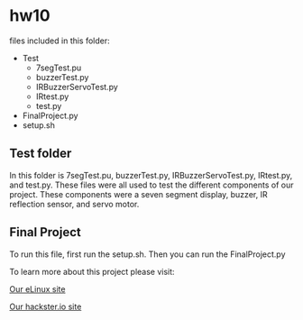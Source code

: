 # hw10

files included in this folder:
- Test
    - 7segTest.pu
    - buzzerTest.py
    - IRBuzzerServoTest.py
    - IRtest.py
    - test.py
- FinalProject.py
- setup.sh

## Test folder
In this folder is 7segTest.pu, buzzerTest.py, IRBuzzerServoTest.py, IRtest.py, and test.py. These files were all used to test the different components of our project. These components were a seven segment display, buzzer, IR reflection sensor, and servo motor.

## Final Project

To run this file, first run the setup.sh. Then you can run the FinalProject.py

To learn more about this project please visit:

[Our eLinux site](https://elinux.org/ECE434_Project_-_Cornhole_Board#Grading_Template)

[Our hackster.io site](https://www.hackster.io/tristen-s-foisy/ece434-cornhole-board-eccd77)
